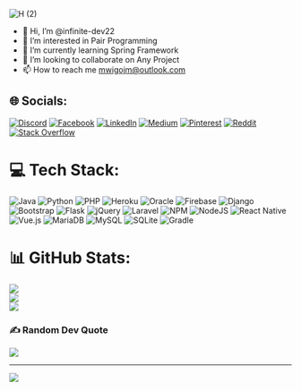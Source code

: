 ![H (2)](https://user-images.githubusercontent.com/77667007/218584029-fbd03bf6-ba3c-45f0-bf71-b24a398f48d4.gif)


- 👋 Hi, I’m @infinite-dev22
- 👀 I’m interested in Pair Programming
- 🌱 I’m currently learning Spring Framework
- 💞️ I’m looking to collaborate on Any Project
- 📫 How to reach me mwigojm@outlook.com

<!---
infinite-dev22/infinite-dev22 is a ✨ special ✨ repository because its `README.md` (this file) appears on your GitHub profile.
You can click the Preview link to take a look at your changes.
--->

## 🌐 Socials:
[![Discord](https://img.shields.io/badge/Discord-%237289DA.svg?logo=discord&logoColor=white)](htttps://discord.gg/https://discord.gg/tWUCPaXTAq) [![Facebook](https://img.shields.io/badge/Facebook-%231877F2.svg?logo=Facebook&logoColor=white)](https://facebook.com/mwigo-jonathan-mark) [![LinkedIn](https://img.shields.io/badge/LinkedIn-%230077B5.svg?logo=linkedin&logoColor=white)](https://linkedin.com/in/jonathan-mark-mwigo) [![Medium](https://img.shields.io/badge/Medium-12100E?logo=medium&logoColor=white)](https://medium.com/@@mwigojm) [![Pinterest](https://img.shields.io/badge/Pinterest-%23E60023.svg?logo=Pinterest&logoColor=white)](https://pinterest.com/MjmDev) [![Reddit](https://img.shields.io/badge/Reddit-%23FF4500.svg?logo=Reddit&logoColor=white)](https://reddit.com/user/u/markjm1) [![Stack Overflow](https://img.shields.io/badge/-Stackoverflow-FE7A16?logo=stack-overflow&logoColor=white)](https://stackoverflow.com/users/15981431) 

# 💻 Tech Stack:
![Java](https://img.shields.io/badge/java-%23ED8B00.svg?style=for-the-badge&logo=java&logoColor=white) ![Python](https://img.shields.io/badge/python-3670A0?style=for-the-badge&logo=python&logoColor=ffdd54) ![PHP](https://img.shields.io/badge/php-%23777BB4.svg?style=for-the-badge&logo=php&logoColor=white) ![Heroku](https://img.shields.io/badge/heroku-%23430098.svg?style=for-the-badge&logo=heroku&logoColor=white) ![Oracle](https://img.shields.io/badge/Oracle-F80000?style=for-the-badge&logo=oracle&logoColor=white) ![Firebase](https://img.shields.io/badge/firebase-%23039BE5.svg?style=for-the-badge&logo=firebase) ![Django](https://img.shields.io/badge/django-%23092E20.svg?style=for-the-badge&logo=django&logoColor=white) ![Bootstrap](https://img.shields.io/badge/bootstrap-%23563D7C.svg?style=for-the-badge&logo=bootstrap&logoColor=white) ![Flask](https://img.shields.io/badge/flask-%23000.svg?style=for-the-badge&logo=flask&logoColor=white) ![jQuery](https://img.shields.io/badge/jquery-%230769AD.svg?style=for-the-badge&logo=jquery&logoColor=white) ![Laravel](https://img.shields.io/badge/laravel-%23FF2D20.svg?style=for-the-badge&logo=laravel&logoColor=white) ![NPM](https://img.shields.io/badge/NPM-%23000000.svg?style=for-the-badge&logo=npm&logoColor=white) ![NodeJS](https://img.shields.io/badge/node.js-6DA55F?style=for-the-badge&logo=node.js&logoColor=white) ![React Native](https://img.shields.io/badge/react_native-%2320232a.svg?style=for-the-badge&logo=react&logoColor=%2361DAFB) ![Vue.js](https://img.shields.io/badge/vuejs-%2335495e.svg?style=for-the-badge&logo=vuedotjs&logoColor=%234FC08D) ![MariaDB](https://img.shields.io/badge/MariaDB-003545?style=for-the-badge&logo=mariadb&logoColor=white) ![MySQL](https://img.shields.io/badge/mysql-%2300f.svg?style=for-the-badge&logo=mysql&logoColor=white) ![SQLite](https://img.shields.io/badge/sqlite-%2307405e.svg?style=for-the-badge&logo=sqlite&logoColor=white) ![Gradle](https://img.shields.io/badge/Gradle-02303A.svg?style=for-the-badge&logo=Gradle&logoColor=white)
# 📊 GitHub Stats:
![](https://github-readme-stats.vercel.app/api?username=infinite-dev22&theme=vue-dark&hide_border=false&include_all_commits=false&count_private=false)<br/>
![](https://github-readme-streak-stats.herokuapp.com/?user=infinite-dev22&theme=vue-dark&hide_border=false)<br/>
![](https://github-readme-stats.vercel.app/api/top-langs/?username=infinite-dev22&theme=vue-dark&hide_border=false&include_all_commits=false&count_private=false&layout=compact)

### ✍️ Random Dev Quote
![](https://quotes-github-readme.vercel.app/api?type=horizontal&theme=radical)

---
[![](https://visitcount.itsvg.in/api?id=infinite-dev22&label=Profile%20Views&pretty=true)](https://visitcount.itsvg.in)
